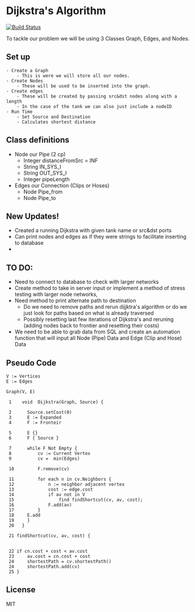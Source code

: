 # Dijkstra's Algorithm

[![Build Status](https://travis-ci.org/joemccann/dillinger.svg?branch=master)]()

To tackle our problem we will be using 3 Classes Graph, Edges, and Nodes.
## Set up
    - Create a Graph
        - This is were we will store all our nodes.
    - Create Nodes
        - These will be used to be inserted into the graph.
    - Create edges 
        - These will be created by passing src&dst nodes along with a length
        - In the case of the tank we can also just include a nodeID
    - Run Time
        - Set Source and Destination
        - Calculates shortest distance

## Class definitions
- Node our Pipe (2 cp)
    - Integer distanceFromSrc = INF
    - String IN_SYS_I
    - String OUT_SYS_I
    - Integer pipeLength
- Edges our Connection (Clips or Hoses)
    - Node Pipe_from
    - Node Pipe_to

## New Updates!
  - Created a running Dijkstra with given tank name or src&dst ports
  - Can print nodes and edges as if they were strings to facilitate inserting to database
  - 

## TO DO:
  - Need to connect to database to check with larger networks
  - Create method to take in server input or implement a method of stress testing with larger node networks, 
  - Need method to print alternate path to destination
    - Do we need to remove paths and rerun dijjktra's algorithm or do we just look for paths based on what is already traversed 
    - Possibly resetting last few iterations of Dijkstra's and reruning (adding nodes back to frontier and resetting their costs)   
  - We need to be able to grab data from SQL and create an automation function that will input all Node (Pipe) Data and Edge (Clip and Hose) Data


## Pseudo Code
```
V := Vertices
E := Edges

Graph(V, E)

 1    void  Dijkstra(Graph, Source) {
 
 2      Source.setCost(0)
 3      E := Expanded
 4      F := Fronteir
 
 5      E {}
 6      F { Source }
 
 7      while F Not Empty {
 8          cv := Current Vertex 
 9          cv =  min(Edges)
 
 10         F.remove(cv)
 
 11         for each n in cv.Neighbors {
 12             n := neighbor adjacent vertex
 13             cost := edge.cost
 14             if av not in V
 15                 find findShortcut(cv, av, cost);
 16             F.add(av)
 17         }
 18     E.add
 19     }
 20   }

 21 findShortcut(cv, av, cost) {
 
 
 22 if cn.cost + cost < av.cost 
 23     av.cost = cn.cost + cost 
 24     shortestPath = cv.shortestPath()
 24     shortestPath.add(cv)
 25 }

```

License
----

MIT

[//]: # (These are reference links used in the body of this note and get stripped out when the markdown processor does its job. There is no need to format nicely because it shouldn't be seen. Thanks SO - http://stackoverflow.com/questions/4823468/store-comments-in-markdown-syntax)
